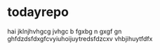 # todayrepo
hai 
jklnjhvhgcg jvhgc
 b fgxbg n gxgf gn
 ghfdzdsfdxgfcvyiuhoijuytredsfdzcxv vhbjihuytfdfx
